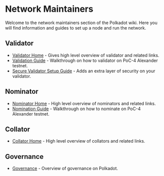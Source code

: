 # Network Maintainers

Welcome to the network maintainers section of the Polkadot wiki. Here you will find information and guides to set up a node and run the network.

## Validator

- [Validator Home](./node-operator.md) - Gives high level overview of validator and related links.
- [Validation Guide](./guides/how-to-validate.md) - Walkthrough on how to validator on PoC-4 Alexander testnet.
- [Secure Validator Setup Guide](./guides/how-to-set-up-secure-validate.md) - Adds an extra layer of security on your validator.

## Nominator

- [Nominator Home](./nominator.md) - High level overview of nominators and related links.
- [Nomination Guide](./guides/how-to-nominate.md) - Walkthrough on how to nominate on PoC-4 Alexander testnet.

## Collator

- [Collator Home](./collator.md) - High level overview of collators and related links.

## Governance

- [Governance](./governance/index.md) - Overview of governance on Polkadot.
